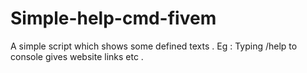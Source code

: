 # Simple-help-cmd-fivem
A simple script which shows some defined texts . Eg : Typing /help to console gives website links etc .
